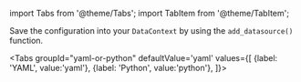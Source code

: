 import Tabs from '@theme/Tabs';
import TabItem from '@theme/TabItem';

Save the configuration into your `DataContext` by using the `add_datasource()` function.

<Tabs
  groupId="yaml-or-python"
  defaultValue='yaml'
  values={[
  {label: 'YAML', value:'yaml'},
  {label: 'Python', value:'python'},
  ]}>

<TabItem value="yaml">

```python name="tests/integration/docusaurus/connecting_to_your_data/cloud/s3/spark/inferred_and_runtime_yaml_example.py add datasource config"
```

</TabItem>

<TabItem value="python">

```python name="tests/integration/docusaurus/connecting_to_your_data/cloud/s3/spark/inferred_and_runtime_python_example.py add datasource config"
```

</TabItem>

</Tabs>